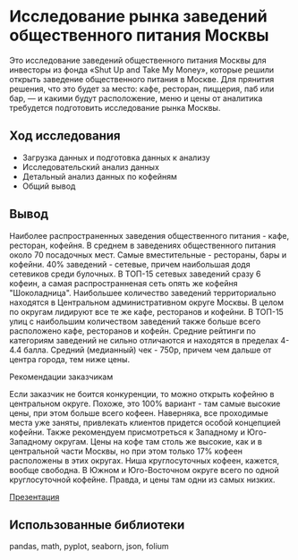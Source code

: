 # Исследование рынка заведений общественного питания Москвы

Это исследование заведений общественного питания Москвы для инвесторы из фонда «Shut Up and Take My Money», которые решили открыть заведение общественного питания в Москве. Для прянития решения, что это будет за место: кафе, ресторан, пиццерия, паб или бар, — и какими будут расположение, меню и цены от аналитика требудется подготовить исследование рынка Москвы.

## Ход исследования

- Загрузка данных и подготовка данных к анализу
- Исследовательский анализ данных
- Детальный анализ данных по кофейням
- Общий вывод

## Вывод

Наиболее распространенных заведения общественного питания - кафе, ресторан, кофейня. В среднем в заведениях общественного питания около 70 посадочных мест. Самые вместительные - рестораны, бары и кофейни. 40% заведений - сетевые, причем наибольшая додя сетевиков среди булочных. В ТОП-15 сетевых заведений сразу 6 кофеин, а самая распространненая сеть опять же кофейня "Шоколадница". Наибольшее количество заведений территориально находятся в Центральном административном округе Москвы. В целом по округам лидируют все те же кафе, ресторанов и кофейни. В ТОП-15 улиц с наибольшим количеством заведений также больше всего расположено кафе, ресторанов и кофейн. Cредние рейтинги по категориям заведений не сильно отличаются и находятся в пределах 4-4.4 балла. Средний (медианный) чек - 750р, причем чем дальше от центра города, тем ниже цены.

Рекомендации заказчикам

Если заказчик не боится конкуренции, то можно открыть кофейню в центральном округе. Похоже, это 100% вариант - там самые высокие цены, при этом больше всего кофеен. Наверняка, все проходимые места уже заняты, привлекать клиентов придется особой концепцией кофейни. Также рекомендуем присмотреться к Западному и Юго-Западному округам. Цены на кофе там столь же высокие, как и в центральной части Москвы, но при этом только 17% кофеен расположены в этих округах. Ниша круглосуточных кофеен, кажется, вообще свободна. В Южном и Юго-Восточном округе всего по одной круглосуточной кофейне. Правда, и цены там одни из самых низких.

[Презентация](https://disk.yandex.ru/d/d9zI6ELDNW6sew)


## Использованные библиотеки

pandas, math, pyplot, seaborn, json, folium
